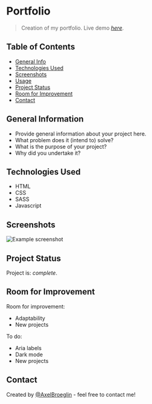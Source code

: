 # Portfolio
> Creation of my portfolio.
> Live demo [_here_](https://www.axelbroeglin.dev).

## Table of Contents
* [General Info](#general-information)
* [Technologies Used](#technologies-used)
* [Screenshots](#screenshots)
* [Usage](#usage)
* [Project Status](#project-status)
* [Room for Improvement](#room-for-improvement)
* [Contact](#contact)


## General Information
- Provide general information about your project here.
- What problem does it (intend to) solve?
- What is the purpose of your project?
- Why did you undertake it?


## Technologies Used
- HTML
- CSS
- SASS
- Javascript


## Screenshots
![Example screenshot]([./img/screenshot.png](https://raw.githubusercontent.com/AxelBroeglin/portfolio/main/portfolio-screenshot.png))


## Project Status
Project is: _complete_.


## Room for Improvement
Room for improvement:
- Adaptability
- New projects

To do:
- Aria labels
- Dark mode
- New projects


## Contact
Created by [@AxelBroeglin](https://www.axelbroeglin.dev) - feel free to contact me!
